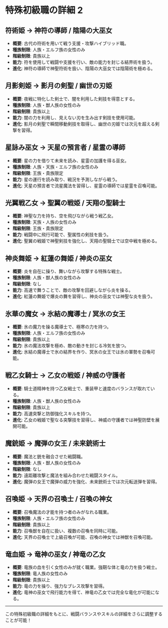 # 特殊初級職の詳細 2

## 符術姫 → 神符の導師 / 陰陽の大巫女
- **概要**: 古代の符術を用いて戦う支援・攻撃ハイブリッド職。
- **種族制限**: 人族・エルフ族の女性のみ
- **階級制限**: 貴族以上
- **能力**: 符を使用して戦闘や支援を行い、敵の能力を封じる結界術を扱う。
- **進化**: 神符の導師で神聖符術を扱い、陰陽の大巫女では陰陽術を極める。

## 月影剣姫 → 影月の剣聖 / 幽世の刃姫
- **概要**: 夜戦に特化した剣士で、闇を利用した剣技を得意とする。
- **種族制限**: 人族・獣人族の女性のみ
- **階級制限**: 貴族以上
- **能力**: 闇の力を利用し、見えない刃を生み出す剣技を使用可能。
- **進化**: 影月の剣聖で瞬間移動剣技を取得し、幽世の刃姫では次元を超える剣撃を習得。

## 星詠み巫女 → 天星の預言者 / 星霊の導師
- **概要**: 星の力を借りて未来を読み、星霊の加護を得る巫女。
- **種族制限**: 人族・天族・エルフ族の女性のみ
- **階級制限**: 王族・貴族限定
- **能力**: 星の運行を読み取り、戦況を予測しながら戦う。
- **進化**: 天星の預言者で流星魔法を習得し、星霊の導師では星霊を召喚可能。

## 光翼戦乙女 → 聖翼の戦姫 / 天翔の聖騎士
- **概要**: 神聖な力を持ち、空を飛びながら戦う戦乙女。
- **種族制限**: 天族・人族の女性のみ
- **階級制限**: 王族・貴族限定
- **能力**: 戦闘中に飛行可能で、聖属性の剣技を扱う。
- **進化**: 聖翼の戦姫で神聖剣技を強化し、天翔の聖騎士では空中戦を極める。

## 神炎舞姫 → 紅蓮の舞姫 / 神炎の巫女
- **概要**: 炎を自在に操り、舞いながら攻撃する特殊な戦士。
- **種族制限**: 人族・獣人族の女性のみ
- **階級制限**: なし
- **能力**: 高速で舞うことで、敵の攻撃を回避しながら炎を操る。
- **進化**: 紅蓮の舞姫で爆炎の舞を習得し、神炎の巫女では神聖な炎を扱う。

## 氷華の魔女 → 氷結の魔導士 / 冥氷の女王
- **概要**: 氷の魔力を操る魔導士で、極寒の力を持つ。
- **種族制限**: 人族・エルフ族の女性のみ
- **階級制限**: 貴族以上
- **能力**: 氷の魔法攻撃を極め、敵の動きを封じる冷気を放つ。
- **進化**: 氷結の魔導士で氷の結界を作り、冥氷の女王では氷の軍勢を召喚可能。

## 戦乙女騎士 → 乙女の戦姫 / 神威の守護者
- **概要**: 騎士道精神を持つ乙女戦士で、重装甲と速度のバランスが取れている。
- **種族制限**: 人族・獣人族の女性のみ
- **階級制限**: 貴族以上
- **能力**: 高速突撃と防御強化スキルを持つ。
- **進化**: 乙女の戦姫で聖なる突撃技を習得し、神威の守護者では神聖防壁を展開可能。

## 魔銃姫 → 魔弾の女王 / 未来銃術士
- **概要**: 魔法と銃を融合させた戦闘職。
- **種族制限**: 人族・獣人族の女性のみ
- **階級制限**: なし
- **能力**: 遠距離攻撃と魔法を組み合わせた戦闘スタイル。
- **進化**: 魔弾の女王で魔弾の威力を強化、未来銃術士では次元転送弾を習得。

## 召喚姫 → 天界の召喚士 / 召喚の神女
- **概要**: 召喚魔法の才能を持つ者のみがなれる職業。
- **種族制限**: 人族・エルフ族の女性のみ
- **階級制限**: 貴族以上
- **能力**: 召喚獣を自在に扱い、複数の召喚を同時に可能。
- **進化**: 天界の召喚士で上級召喚が可能、召喚の神女では神獣を召喚可能。

## 竜血姫 → 竜神の巫女 / 神竜の乙女
- **概要**: 竜族の血を引く女性のみが就く職業。強靭な体と竜の力を扱う戦士。
- **種族制限**: 竜人族の女性のみ
- **階級制限**: 貴族以上
- **能力**: 竜の力を操り、強力なブレス攻撃を習得。
- **進化**: 竜神の巫女で飛行能力を得て、神竜の乙女では完全な竜化が可能になる。

---

この特殊初級職の詳細をもとに、戦闘バランスやスキルの詳細をさらに調整することが可能！

